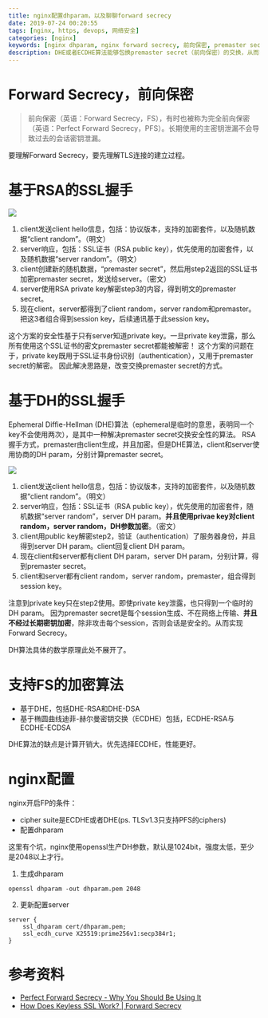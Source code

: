 ```yaml
---
title: nginx配置dhparam，以及聊聊forward secrecy
date: 2019-07-24 00:20:55
tags: [nginx, https, devops, 网络安全]
categories: [nginx]
keywords: [nginx dhparam, nginx forward secrecy, 前向保密, premaster secret]
description: DHE或者ECDHE算法能够包换premaster secret（前向保密）的交换，从而实现forward secrecy，nginx使用openssl默认生成的dhparam是1024bit，强度低；因此要手动生成高强度的dhparam。
---
```


# Forward Secrecy，前向保密

>前向保密（英语：Forward Secrecy，FS），有时也被称为完全前向保密（英语：Perfect Forward Secrecy，PFS）。长期使用的主密钥泄漏不会导致过去的会话密钥泄漏。

要理解Forward Secrecy，要先理解TLS连接的建立过程。

# 基于RSA的SSL握手

![](https://www.cloudflare.com/resources/images/slt3lc6tev37/HMtyedlloYodaGnzxFcON/176dea4dbf1c8b4f3d58e6afd43ee9ea/ssl-handshake-rsa.jpg)

1. client发送client hello信息，包括：协议版本，支持的加密套件，以及随机数据“client random”。（明文）
2. server响应，包括：SSL证书（RSA public key），优先使用的加密套件，以及随机数据“server random”。（明文）
3. client创建新的随机数据，“premaster secret”，然后用step2返回的SSL证书加密premaster secret，发送给server。（密文）
4. server使用RSA private key解密step3的内容，得到明文的premaster secret。
5. 现在client，server都得到了client random，server random和premaster。把这3者组合得到session key，后续通讯基于此session key。

这个方案的安全性基于只有server知道private key。一旦private key泄露，那么所有使用这个SSL证书的密文premaster secret都能被解密！
这个方案的问题在于，private key既用于SSL证书身份识别（authentication），又用于premaster secret的解密。
因此解决思路是，改变交换premaster secret的方式。

# 基于DH的SSL握手

Ephemeral Diffie-Hellman (DHE)算法（ephemeral是临时的意思，表明同一个key不会使用两次），是其中一种解决premaster secret交换安全性的算法。
RSA握手方式，premaster由client生成，并且加密。但是DHE算法，client和server使用协商的DH param，分别计算premaster secret。

![](https://www.cloudflare.com/resources/images/slt3lc6tev37/1mzPVvjnKpVD0LUSsUlq2r/23c6dee053aaab22b122b53783dc098f/ssl-handshake-diffie-hellman.jpg)

1. client发送client hello信息，包括：协议版本，支持的加密套件，以及随机数据“client random”。（明文）
2. server响应，包括：SSL证书（RSA public key），优先使用的加密套件，随机数据“server random”，server DH param。**并且使用privae key对client random，server random，DH参数加密**。（密文）
3. client用public key解密step2，验证（authentication）了服务器身份，并且得到server DH param。client回复client DH param。
4. 现在client和server都有client DH param，server DH param，分别计算，得到premaster secret。
5. client和server都有client random，server random，premaster，组合得到session key。

注意到private key只在step2使用。即使private key泄露，也只得到一个临时的DH param。
因为premaster secret是每个session生成、不在网络上传输、**并且不经过长期密钥加密**，除非攻击每个session，否则会话是安全的。从而实现Forward Secrecy。

DH算法具体的数学原理此处不展开了。

# 支持FS的加密算法

- 基于DHE，包括DHE-RSA和DHE-DSA
- 基于椭圆曲线迪菲-赫尔曼密钥交换（ECDHE）包括，ECDHE-RSA与ECDHE-ECDSA

DHE算法的缺点是计算开销大。优先选择ECDHE，性能更好。


# nginx配置

nginx开启FP的条件：
- cipher suite是ECDHE或者DHE(ps. TLSv1.3只支持PFS的ciphers)
- 配置dhparam

这里有个坑，nginx使用openssl生产DH参数，默认是1024bit，强度太低，至少是2048以上才行。

1. 生成dhparam
```
openssl dhparam -out dhparam.pem 2048
```

2. 更新配置server
```nginx
server {
    ssl_dhparam cert/dhparam.pem;
    ssl_ecdh_curve X25519:prime256v1:secp384r1;
}
```
# 参考资料

- [Perfect Forward Secrecy - Why You Should Be Using It](https://www.keycdn.com/blog/perfect-forward-secrecy)
- [How Does Keyless SSL Work? | Forward Secrecy](https://www.cloudflare.com/learning/ssl/keyless-ssl/)

